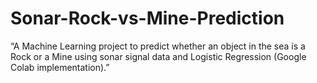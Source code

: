 # Sonar-Rock-vs-Mine-Prediction
“A Machine Learning project to predict whether an object in the sea is a Rock or a Mine using sonar signal data and Logistic Regression (Google Colab implementation).”
